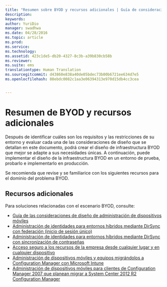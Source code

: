 ```yaml
---
title: "Resumen sobre BYOD y recursos adicionales | Guía de consideraciones de diseño de BYOD"
description: 
keywords: 
author: YuriDio
manager: swadhwa
ms.date: 04/28/2016
ms.topic: article
ms.prod: 
ms.service: 
ms.technology: 
ms.assetid: 423c1de5-db20-4327-8c3b-a39b830cb58b
ms.reviewer: 
ms.suite: ems
translationtype: Human Translation
ms.sourcegitcommit: d43860e838a40de05bdec73b00b6721ee634d7e5
ms.openlocfilehash: 88ebdc0082c1aa3e06394313e970d15db4cc3cea


---
```


# Resumen de BYOD y recursos adicionales

Después de identificar cuáles son los requisitos y las restricciones de su entorno y evaluar cada una de las consideraciones de diseño que se detallan en este documento, podrá crear el diseño de infraestructura BYOD que mejor se adapte a sus necesidades únicas. A continuación, puede implementar el diseño de la infraestructura BYOD en un entorno de prueba, probarlo e implementarlo en producción.
 
Se recomienda que revise y se familiarice con los siguientes recursos para el dominio del problema BYOD.

## Recursos adicionales

Para soluciones relacionadas con el escenario BYOD, consulte:

- [Guía de las consideraciones de diseño de administración de dispositivos móviles](http://aka.ms/mdmdcg)
- [Administración de identidades para entornos híbridos mediante DirSync con federación (inicio de sesión único)](https://technet.microsoft.com/library/dn550987.aspx)
- [Administración de identidades para entornos híbridos mediante DirSync con sincronización de contraseñas](https://technet.microsoft.com/library/dn550986.aspx)
- [Acceso seguro a los recursos de la empresa desde cualquier lugar y en cualquier dispositivo](https://technet.microsoft.com/library/dn550982.aspx)
- [Administración de dispositivos móviles y equipos migrándolos a Configuration Manager con Microsoft Intune](https://technet.microsoft.com/library/dn582037.aspx)
- [Administración de dispositivos móviles para clientes de Configuration Manager 2007 que planean migrar a System Center 2012 R2 Configuration Manager](https://technet.microsoft.com/library/dn508400.aspx)




<!--HONumber=Jul16_HO3-->


